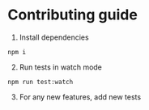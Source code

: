 # Contributing guide

1. Install dependencies

```
npm i
```

2. Run tests in watch mode

```
npm run test:watch
```

3. For any new features, add new tests
